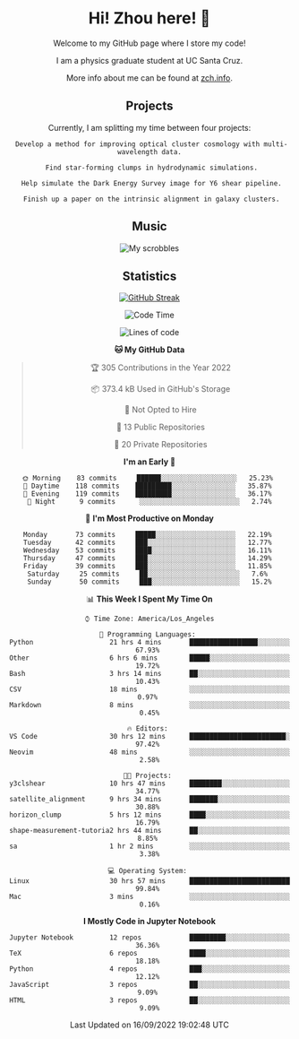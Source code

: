 <div align="center">
<h1> Hi! Zhou here! 👋 </h1>


Welcome to my GitHub page where I store my code! 

I am a physics graduate student at UC Santa Cruz. 

More info about me can be found at [zch.info](www.zch.info).

## Projects

Currently, I am splitting my time between four projects:
```
 Develop a method for improving optical cluster cosmology with multi-wavelength data.
 
 Find star-forming clumps in hydrodynamic simulations.
 
 Help simulate the Dark Energy Survey image for Y6 shear pipeline.
 
 Finish up a paper on the intrinsic alignment in galaxy clusters.
```

## Music
![My scrobbles](https://lastfm-recently-played.vercel.app/api?user=zchvsre)


## Statistics

[![GitHub Streak](https://github-readme-streak-stats.herokuapp.com/?user=zhouconghao&theme=highcontrast)](https://git.io/streak-stats)

<!--START_SECTION:waka-->
![Code Time](http://img.shields.io/badge/Code%20Time-340%20hrs%2044%20mins-blue)

![Lines of code](https://img.shields.io/badge/From%20Hello%20World%20I%27ve%20Written-604%20Thousand%20lines%20of%20code-blue)

**🐱 My GitHub Data** 

> 🏆 305 Contributions in the Year 2022
 > 
> 📦 373.4 kB Used in GitHub's Storage 
 > 
> 🚫 Not Opted to Hire
 > 
> 📜 13 Public Repositories 
 > 
> 🔑 20 Private Repositories  
 > 
**I'm an Early 🐤** 

```text
🌞 Morning    83 commits     ██████░░░░░░░░░░░░░░░░░░░   25.23% 
🌆 Daytime    118 commits    █████████░░░░░░░░░░░░░░░░   35.87% 
🌃 Evening    119 commits    █████████░░░░░░░░░░░░░░░░   36.17% 
🌙 Night      9 commits      ░░░░░░░░░░░░░░░░░░░░░░░░░   2.74%

```
📅 **I'm Most Productive on Monday** 

```text
Monday       73 commits     █████░░░░░░░░░░░░░░░░░░░░   22.19% 
Tuesday      42 commits     ███░░░░░░░░░░░░░░░░░░░░░░   12.77% 
Wednesday    53 commits     ████░░░░░░░░░░░░░░░░░░░░░   16.11% 
Thursday     47 commits     ███░░░░░░░░░░░░░░░░░░░░░░   14.29% 
Friday       39 commits     ███░░░░░░░░░░░░░░░░░░░░░░   11.85% 
Saturday     25 commits     ██░░░░░░░░░░░░░░░░░░░░░░░   7.6% 
Sunday       50 commits     ███░░░░░░░░░░░░░░░░░░░░░░   15.2%

```


📊 **This Week I Spent My Time On** 

```text
⌚︎ Time Zone: America/Los_Angeles

💬 Programming Languages: 
Python                   21 hrs 4 mins       █████████████████░░░░░░░░   67.93% 
Other                    6 hrs 6 mins        █████░░░░░░░░░░░░░░░░░░░░   19.72% 
Bash                     3 hrs 14 mins       ██░░░░░░░░░░░░░░░░░░░░░░░   10.43% 
CSV                      18 mins             ░░░░░░░░░░░░░░░░░░░░░░░░░   0.97% 
Markdown                 8 mins              ░░░░░░░░░░░░░░░░░░░░░░░░░   0.45%

🔥 Editors: 
VS Code                  30 hrs 12 mins      ████████████████████████░   97.42% 
Neovim                   48 mins             ░░░░░░░░░░░░░░░░░░░░░░░░░   2.58%

🐱‍💻 Projects: 
y3clshear                10 hrs 47 mins      ████████░░░░░░░░░░░░░░░░░   34.77% 
satellite_alignment      9 hrs 34 mins       ███████░░░░░░░░░░░░░░░░░░   30.88% 
horizon_clump            5 hrs 12 mins       ████░░░░░░░░░░░░░░░░░░░░░   16.79% 
shape-measurement-tutoria2 hrs 44 mins       ██░░░░░░░░░░░░░░░░░░░░░░░   8.85% 
sa                       1 hr 2 mins         ░░░░░░░░░░░░░░░░░░░░░░░░░   3.38%

💻 Operating System: 
Linux                    30 hrs 57 mins      █████████████████████████   99.84% 
Mac                      3 mins              ░░░░░░░░░░░░░░░░░░░░░░░░░   0.16%

```

**I Mostly Code in Jupyter Notebook** 

```text
Jupyter Notebook         12 repos            █████████░░░░░░░░░░░░░░░░   36.36% 
TeX                      6 repos             ████░░░░░░░░░░░░░░░░░░░░░   18.18% 
Python                   4 repos             ███░░░░░░░░░░░░░░░░░░░░░░   12.12% 
JavaScript               3 repos             ██░░░░░░░░░░░░░░░░░░░░░░░   9.09% 
HTML                     3 repos             ██░░░░░░░░░░░░░░░░░░░░░░░   9.09%

```



 Last Updated on 16/09/2022 19:02:48 UTC
<!--END_SECTION:waka-->

<!-- ![](https://raw.githubusercontent.com/zhouconghao/github-stats/master/generated/overview.svg#gh-dark-mode-only)
![](https://raw.githubusercontent.com/zhouconghao/github-stats/master/generated/overview.svg#gh-light-mode-only)

![](https://raw.githubusercontent.com/zhouconghao/github-stats/master/generated/languages.svg#gh-dark-mode-only)
![](https://raw.githubusercontent.com/zhouconghao/github-stats/master/generated/languages.svg#gh-light-mode-only) -->

</div>


<!--
**zchvsre/zchvsre** is a ✨ _special_ ✨ repository because its `README.md` (this file) appears on your GitHub profile.

Here are some ideas to get you started:

- 🔭 I’m currently working on ...
- 🌱 I’m currently learning ...
- 👯 I’m looking to collaborate on ...
- 🤔 I’m looking for help with ...
- 💬 Ask me about ...
- 📫 How to reach me: ...
- 😄 Pronouns: ...
- ⚡ Fun fact: ...
-->
 
 </p>
